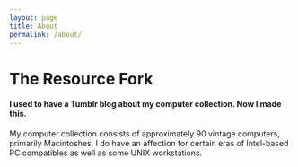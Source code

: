 ```yaml
---
layout: page
title: About
permalink: /about/
---
```


# The Resource Fork

#### I used to have a Tumblr blog about my computer collection. Now I made this.

My computer collection consists of approximately 90 vintage computers, primarily Macintoshes. I do have an affection for certain eras of Intel-based PC compatibles as well as some UNIX workstations.